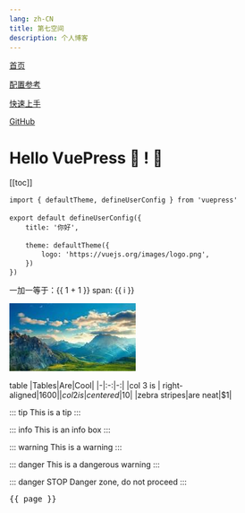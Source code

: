 ```yaml
---
lang: zh-CN
title: 第七空间
description: 个人博客
---
```


[首页](./index.md)

[配置参考]()

[快速上手]()

[GitHub](https://github.com/feifeigd)

# Hello VuePress :tada: ! :100:
[[toc]]

```ts{1,6-8}
import { defaultTheme, defineUserConfig } from 'vuepress'

export default defineUserConfig({
    title: '你好',

    theme: defaultTheme({
        logo: 'https://vuejs.org/images/logo.png',
    })
})
```

一加一等于：{{ 1 + 1 }}
<span v-for="i in 3">span: {{ i }} </span>

![图片](./bg.jpg)

table
|Tables|Are|Cool|
|-|:-:|-:|
|col 3 is | right-aligned|$1600|
|col 2 is |centered|$10|
|zebra stripes|are neat|$1|

::: tip
This is a tip
:::

::: info
This is an info box
:::

::: warning
This is a warning
:::

::: danger
This is a dangerous warning
:::

::: danger STOP
Danger zone, do not proceed
:::

<script setup>
    import { useData } from 'vitepress'
    const { page } = useData()
</script>
<pre>{{ page }}</pre>
